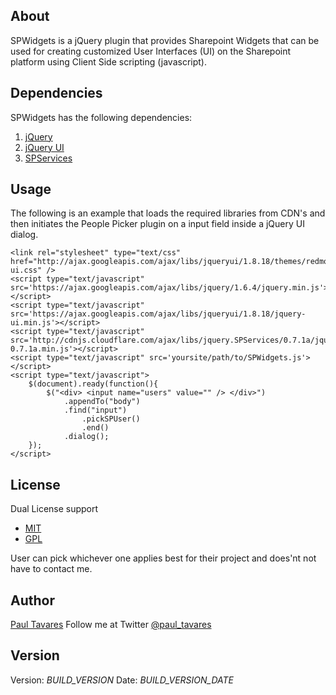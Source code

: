 About
-----

SPWidgets is a jQuery plugin that provides Sharepoint Widgets 
that can be used for creating customized User Interfaces (UI) on
the Sharepoint platform using Client Side scripting (javascript).


Dependencies
------------

SPWidgets has the following dependencies:

1.  [jQuery](http://jquery.com)
2.  [jQuery UI](http://jqueryui.com)
3.  [SPServices](http://spservices.codeplex.com)


Usage
-----

The following is an example that loads the required libraries from CDN's and 
then initiates the People Picker plugin on a input field inside a jQuery UI dialog.


    <link rel="stylesheet" type="text/css" href="http://ajax.googleapis.com/ajax/libs/jqueryui/1.8.18/themes/redmond/jquery-ui.css" />
    <script type="text/javascript" src='https://ajax.googleapis.com/ajax/libs/jquery/1.6.4/jquery.min.js'></script>
    <script type="text/javascript" src='https://ajax.googleapis.com/ajax/libs/jqueryui/1.8.18/jquery-ui.min.js'></script>
    <script type="text/javascript" src='http://cdnjs.cloudflare.com/ajax/libs/jquery.SPServices/0.7.1a/jquery.SPServices-0.7.1a.min.js'></script>
    <script type="text/javascript" src='yoursite/path/to/SPWidgets.js'></script>
    <script type="text/javascript">
        $(document).ready(function(){
            $("<div> <input name="users" value="" /> </div>")
                .appendTo("body")
                .find("input")
                    .pickSPUser()
                    .end()
                .dialog();
        });
    </script>


License
-------

Dual License support

-   [MIT](http://www.opensource.org/licenses/mit-license.php)
-   [GPL](http://www.opensource.org/licenses/gpl-license.php)

User can pick whichever one applies best for their project
and does'nt not have to contact me.


Author
------

[Paul Tavares](http://paultavares.wordpress.com)
Follow me at Twitter [@paul_tavares](https://twitter.com/paul_tavares) 

Version
-------

Version: _BUILD_VERSION_
Date: _BUILD_VERSION_DATE_
